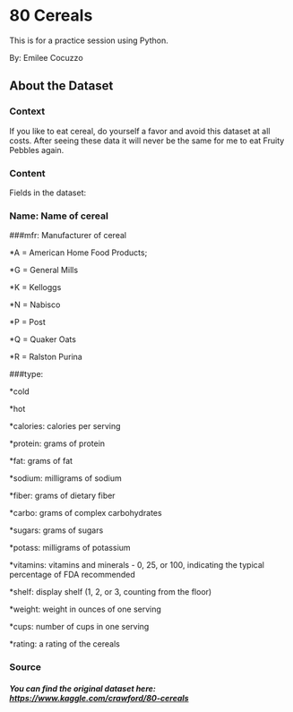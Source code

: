 # 80 Cereals

This is for a practice session using Python. 

By: Emilee Cocuzzo

## About the Dataset

### Context
If you like to eat cereal, do yourself a favor and avoid this dataset at all costs. After seeing these data it will never be the same for me to eat Fruity Pebbles again.

### Content
Fields in the dataset:

### Name: Name of cereal

###mfr: Manufacturer of cereal

*A = American Home Food Products;

*G = General Mills

*K = Kelloggs

*N = Nabisco

*P = Post

*Q = Quaker Oats

*R = Ralston Purina

###type:

*cold

*hot

*calories: calories per serving

*protein: grams of protein

*fat: grams of fat

*sodium: milligrams of sodium

*fiber: grams of dietary fiber

*carbo: grams of complex carbohydrates

*sugars: grams of sugars

*potass: milligrams of potassium

*vitamins: vitamins and minerals - 0, 25, or 100, indicating the typical percentage of FDA recommended

*shelf: display shelf (1, 2, or 3, counting from the floor)

*weight: weight in ounces of one serving

*cups: number of cups in one serving

*rating: a rating of the cereals

### Source
##### You can find the original dataset here: https://www.kaggle.com/crawford/80-cereals
